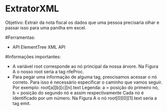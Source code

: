 # ExtratorXML

Objetivo: Extrair da nota fiscal os dados que uma pessoa precisaria olhar e passar isso
para uma panilha em excel.

#Ferramentas:
- API ElementTree XML API

#Informações importantes:
- A variável root corresponde ao nó principal da nossa árvore. Na Figura A o nosso
root seria a tag nfeProc.
- Para pegar uma informação de alguma tag, preocisamos acessar o nó correto. Para isso
é necessário especificar o caminho que vamos seguir. Por exemplo: root[a][b][c][n].text
Legenda: a = posição do primeiro nó, b = posição do segundo nó e assim respectivamente
Cada nó é identificado por um número. Na Figura A o nó root[0][0][1].text seria a tag
emit.

